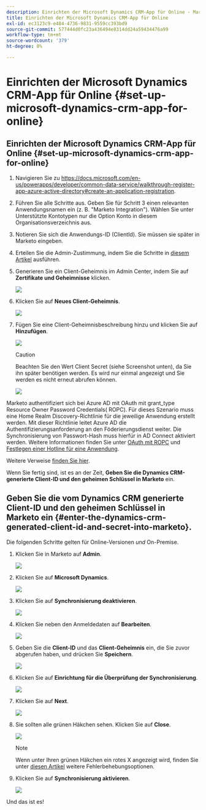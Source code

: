 ```yaml
---
description: Einrichten der Microsoft Dynamics CRM-App für Online - Marketo Docs - Produktdokumentation
title: Einrichten der Microsoft Dynamics CRM-App für Online
exl-id: ec3123c9-e484-4736-9831-9559cc393bd9
source-git-commit: 577444d0fc23a436494e8314dd24a59434476a99
workflow-type: tm+mt
source-wordcount: '379'
ht-degree: 0%

---
```


# Einrichten der Microsoft Dynamics CRM-App für Online {#set-up-microsoft-dynamics-crm-app-for-online}

## Einrichten der Microsoft Dynamics CRM-App für Online {#set-up-microsoft-dynamics-crm-app-for-online}

1. Navigieren Sie zu https://docs.microsoft.com/en-us/powerapps/developer/common-data-service/walkthrough-register-app-azure-active-directory#create-an-application-registration.

1. Führen Sie alle Schritte aus. Geben Sie für Schritt 3 einen relevanten Anwendungsnamen ein (z. B. &quot;Marketo Integration&quot;). Wählen Sie unter Unterstützte Kontotypen nur die Option Konto in diesem Organisationsverzeichnis aus.

1. Notieren Sie sich die Anwendungs-ID (ClientId). Sie müssen sie später in Marketo eingeben.

1. Erteilen Sie die Admin-Zustimmung, indem Sie die Schritte in [diesem Artikel](/help/marketo/product-docs/crm-sync/microsoft-dynamics-sync/sync-setup/set-up-oauth-authentication-for-dynamics/grant-consent-for-client-id-and-app-registration.md) ausführen.

1. Generieren Sie ein Client-Geheimnis im Admin Center, indem Sie auf **Zertifikate und Geheimnisse** klicken.

   ![](assets/set-up-microsoft-dynamics-crm-app-for-online-1.png)

1. Klicken Sie auf **Neues Client-Geheimnis**.

   ![](assets/set-up-microsoft-dynamics-crm-app-for-online-2.png)

1. Fügen Sie eine Client-Geheimnisbeschreibung hinzu und klicken Sie auf **Hinzufügen**.

   ![](assets/set-up-microsoft-dynamics-crm-app-for-online-3.png)

   >[!CAUTION]
   >
   >Beachten Sie den Wert Client Secret (siehe Screenshot unten), da Sie ihn später benötigen werden. Es wird nur einmal angezeigt und Sie werden es nicht erneut abrufen können.

   ![](assets/set-up-microsoft-dynamics-crm-app-for-online-4.png)

Marketo authentifiziert sich bei Azure AD mit OAuth mit grant_type Resource Owner Password Credentials( ROPC). Für dieses Szenario muss eine Home Realm Discovery-Richtlinie für die jeweilige Anwendung erstellt werden. Mit dieser Richtlinie leitet Azure AD die Authentifizierungsanforderung an den Föderierungsdienst weiter. Die Synchronisierung von Passwort-Hash muss hierfür in AD Connect aktiviert werden. Weitere Informationen finden Sie unter [OAuth mit ROPC](https://docs.microsoft.com/en-us/azure/active-directory/develop/v2-oauth-ropc) und [Festlegen einer Hotline für eine Anwendung](https://docs.microsoft.com/en-us/azure/active-directory/manage-apps/configure-authentication-for-federated-users-portal#example-set-an-hrd-policy-for-an-application).

Weitere Verweise [finden Sie hier](https://docs.microsoft.com/en-us/azure/active-directory/reports-monitoring/concept-all-sign-ins#:~:text=Interactive%20user%20sign%2Dins%20are,as%20the%20Microsoft%20Authenticator%20app.&amp;text=This%20report%20also%20include%20federated,are%20federated%20to%20Azure%20AD.).

Wenn Sie fertig sind, ist es an der Zeit, **Geben Sie die Dynamics CRM-generierte Client-ID und den geheimen Schlüssel in Marketo** ein.

## Geben Sie die vom Dynamics CRM generierte Client-ID und den geheimen Schlüssel in Marketo ein {#enter-the-dynamics-crm-generated-client-id-and-secret-into-marketo}.

Die folgenden Schritte gelten für Online-Versionen _und_ On-Premise.

1. Klicken Sie in Marketo auf **Admin**.

   ![](assets/set-up-microsoft-dynamics-crm-app-for-online-5.png)

1. Klicken Sie auf **Microsoft Dynamics**.

   ![](assets/set-up-microsoft-dynamics-crm-app-for-online-6.png)

1. Klicken Sie auf **Synchronisierung deaktivieren**.

   ![](assets/set-up-microsoft-dynamics-crm-app-for-online-7.png)

1. Klicken Sie neben den Anmeldedaten auf **Bearbeiten**.

   ![](assets/set-up-microsoft-dynamics-crm-app-for-online-8.png)

1. Geben Sie die **Client-ID** und das **Client-Geheimnis** ein, die Sie zuvor abgerufen haben, und drücken Sie **Speichern**.

   ![](assets/set-up-microsoft-dynamics-crm-app-for-online-9.png)

1. Klicken Sie auf **Einrichtung für die Überprüfung der Synchronisierung**.

   ![](assets/set-up-microsoft-dynamics-crm-app-for-online-10.png)

1. Klicken Sie auf **Next**.

   ![](assets/set-up-microsoft-dynamics-crm-app-for-online-11.png)

1. Sie sollten alle grünen Häkchen sehen. Klicken Sie auf **Close**.

   ![](assets/set-up-microsoft-dynamics-crm-app-for-online-12.png)

   >[!NOTE]
   >
   >Wenn unter Ihren grünen Häkchen ein rotes X angezeigt wird, finden Sie unter [diesen Artikel](/help/marketo/product-docs/crm-sync/microsoft-dynamics-sync/sync-setup/validate-microsoft-dynamics-sync/fix-dynamics-validation-sync-issues.md) weitere Fehlerbehebungsoptionen.

1. Klicken Sie auf **Synchronisierung aktivieren**.

   ![](assets/set-up-microsoft-dynamics-crm-app-for-online-13.png)

Und das ist es!
